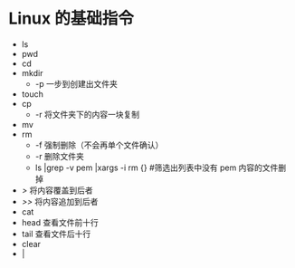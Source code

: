 # Linux 的基础指令
* ls
* pwd
* cd
* mkdir
    * -p 一步到创建出文件夹
* touch
* cp
    * -r 将文件夹下的内容一块复制
* mv    
* rm
    * -f 强制删除（不会再单个文件确认）
    * -r 删除文件夹
    * ls |grep -v pem |xargs -i rm {} #筛选出列表中没有 pem 内容的文件删掉
* _>_ 将内容覆盖到后者
* _>>_  将内容追加到后者
* cat
* head 查看文件前十行
* tail 查看文件后十行
* clear
* |
